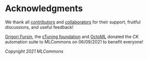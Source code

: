 # Acknowledgments


We thank all [contributors](https://github.com/mlcommons/ck/blob/master/CONTRIBUTING.md) 
and [collaborators](https://cKnowledge.org/partners.html) for their support, fruitful discussions, 
and useful feedback!


[Grigori Fursin](https://cKnowledge.org/gfursin), the [cTuning foundation](https://cTuning.org) and [OctoML](https://octoml.ai) 
donated the CK automation suite to MLCommons on 06/09/2021 to benefit everyone!

*Copyright 2021 MLCommons*

